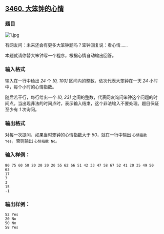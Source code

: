 ## [3460. 大笨钟的心情](https://www.acwing.com/problem/content/3463/)

### 题目

 ![1.jpg](https://cdn.acwing.com/media/article/image/2021/04/30/19_94c75ff5a9-1.jpg)

有网友问：未来还会有更多大笨钟题吗？笨钟回复说：看心情……

本题就请你替大笨钟写一个程序，根据心情自动输出回答。

### 输入格式

输入在一行中给出 *24* 个 *[0, 100]* 区间内的整数，依次代表大笨钟在一天 *24* 小时中，每个小时的心情指数。

随后若干行，每行给出一个 *[0, 23]* 之间的整数，代表网友询问笨钟这个问题的时间点。当出现非法的时间点时，表示输入结束，这个非法输入不要处理。题目保证至少有 *1* 次询问。

### 输出格式

对每一次提问，如果当时笨钟的心情指数大于 *50*，就在一行中输出 `心情指数 Yes`，否则输出 `心情指数 No`。

### 输入样例：

```
80 75 60 50 20 20 20 20 55 62 66 51 42 33 47 58 67 52 41 20 35 49 50 63
17
7
3
15
-1
```

### 输出样例：

```
52 Yes
20 No
50 No
58 Yes
```
